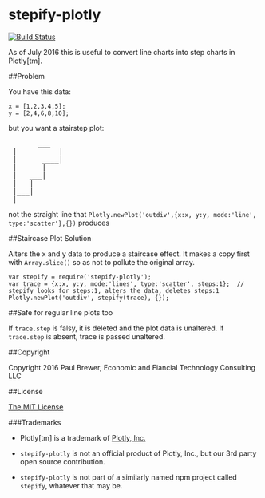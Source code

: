 stepify-plotly
==================
[![Build Status](https://travis-ci.org/DrPaulBrewer/stepify-plotly.svg?branch=master)](https://travis-ci.org/DrPaulBrewer/stepify-plotly)

As of July 2016 this is useful to convert line charts into step charts in Plotly[tm].

##Problem

You have this data:

    x = [1,2,3,4,5];
    y = [2,4,6,8,10];

but you want a stairstep plot:

<pre>       ___
 |          |
 |      ____|
 |      |    
 |   ___|
 |   |
 |___|
 |______________
</pre>

not the straight line that `Plotly.newPlot('outdiv',{x:x, y:y, mode:'line', type:'scatter'},{})` produces

##Staircase Plot Solution

Alters the x and y data to produce a staircase effect.  It makes a copy first with `Array.slice()` so as not to pollute the original array.

    var stepify = require('stepify-plotly');
    var trace = {x:x, y:y, mode:'lines', type:'scatter', steps:1};  // stepify looks for steps:1, alters the data, deletes steps:1
    Plotly.newPlot('outdiv', stepify(trace), {});

##Safe for regular line plots too

If `trace.step` is falsy, it is deleted and the plot data is unaltered.  If `trace.step` is absent, trace is passed unaltered.

##Copyright

Copyright 2016 Paul Brewer, Economic and Fiancial Technology Consulting LLC

##License

[The MIT License](LICENSE.md)

###Trademarks

  * Plotly[tm] is a trademark of [Plotly, Inc.](http:/www.plotly.com)
 
  * `stepify-plotly` is not an official product of Plotly, Inc., but our 3rd party open source contribution.  

  * `stepify-plotly` is not part of a similarly named npm project called `stepify`, whatever that may be.



